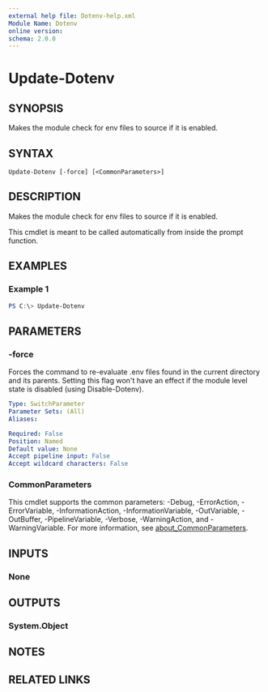 ```yaml
---
external help file: Dotenv-help.xml
Module Name: Dotenv
online version:
schema: 2.0.0
---
```


# Update-Dotenv

## SYNOPSIS
Makes the module check for env files to source if it is enabled.

## SYNTAX

```
Update-Dotenv [-force] [<CommonParameters>]
```

## DESCRIPTION
Makes the module check for env files to source if it is enabled.

This cmdlet is meant to be called automatically from inside the prompt function.

## EXAMPLES

### Example 1
```powershell
PS C:\> Update-Dotenv
```

## PARAMETERS

### -force
Forces the command to re-evaluate .env files found in the current directory and its parents.
Setting this flag won't have an effect if the module level state is disabled (using Disable-Dotenv).

```yaml
Type: SwitchParameter
Parameter Sets: (All)
Aliases:

Required: False
Position: Named
Default value: None
Accept pipeline input: False
Accept wildcard characters: False
```

### CommonParameters
This cmdlet supports the common parameters: -Debug, -ErrorAction, -ErrorVariable, -InformationAction, -InformationVariable, -OutVariable, -OutBuffer, -PipelineVariable, -Verbose, -WarningAction, and -WarningVariable. For more information, see [about_CommonParameters](http://go.microsoft.com/fwlink/?LinkID=113216).

## INPUTS

### None

## OUTPUTS

### System.Object
## NOTES

## RELATED LINKS
